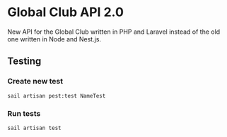 # Global Club API 2.0

New API for the Global Club written in PHP and Laravel instead of the old one written in Node and Nest.js.

## Testing

### Create new test
`sail artisan pest:test NameTest`

### Run tests
`sail artisan test`
